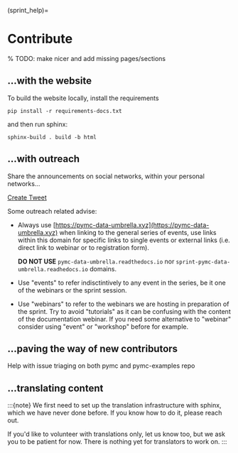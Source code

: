 (sprint_help)=
# Contribute

% TODO: make nicer and add missing pages/sections

## ...with the website
To build the website locally, install the requirements

`pip install -r requirements-docs.txt`

and then run sphinx:

`sphinx-build . build -b html`

## ...with outreach
Share the announcements on social networks, within your personal networks...

<a class="twitter-share-button"
  href="https://twitter.com/intent/tweet?text=https://pymc-data-umbrella.xyz">
Create Tweet</a>

Some outreach related advise:
* Always use [https://pymc-data-umbrella.xyz](https://pymc-data-umbrella.xyz) when linking
  to the general series of events, use links within this domain for specific links to single
  events or external links (i.e. direct link to webinar or to registration form).

  **DO NOT USE** `pymc-data-umbrella.readthedocs.io` nor `sprint-pymc-data-umbrella.readhedocs.io`
  domains.
* Use "events" to refer indisctintively to any event in the series, be it one of the webinars or the
  sprint session.
* Use "webinars" to refer to the webinars we are hosting in preparation of the sprint. Try
  to avoid "tutorials" as it can be confusing with the content of the documentation webinar.
  If you need some alternative to "webinar" consider using "event" or "workshop" before for example.

## ...paving the way of new contributors
Help with issue triaging on both pymc and pymc-examples repo

## ...translating content

:::{note}
We first need to set up the translation infrastructure with sphinx, which we have never
done before. If you know how to do it, please reach out.

If you'd like to volunteer with translations only, let us know too, but we ask you to be
patient for now. There is nothing yet for translators to work on.
:::
